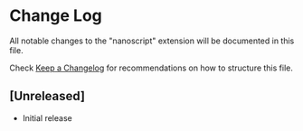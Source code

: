 # Change Log

All notable changes to the "nanoscript" extension will be documented in this file.

Check [Keep a Changelog](http://keepachangelog.com/) for recommendations on how to structure this file.

## [Unreleased]

- Initial release